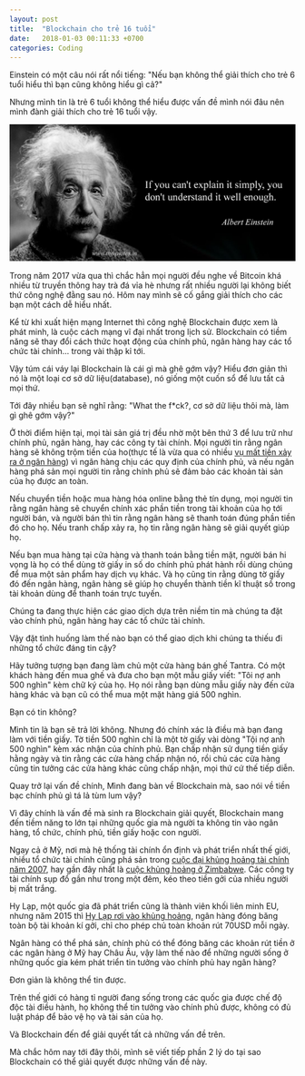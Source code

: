 ```yaml
---
layout: post
title:  "Blockchain cho trẻ 16 tuổi"
date:   2018-01-03 00:11:33 +0700
categories: Coding
---
```


Einstein có một câu nói rất nổi tiếng: "Nếu bạn không thể giải thích cho trẻ 6 tuổi hiểu thì bạn cũng không hiểu gì cả?"

Nhưng mình tin là trẻ 6 tuổi không thể hiểu được vấn đề mình nói đâu nên mình đành giải thích cho trẻ 16 tuổi vậy.

![albert-einstein](/img/Albert-Einstein-Quotes-4.jpg)

Trong năm 2017 vừa qua thì chắc hẳn mọi người đều nghe về Bitcoin khá nhiều từ truyền thông hay trà đá vỉa hè nhưng rất nhiều người lại không biết thứ công nghệ đằng sau nó. Hôm nay mình sẽ cố gắng giải thích cho các bạn một cách dễ hiểu nhất.

Kể từ khi xuất hiện mạng Internet thì công nghệ Blockchain được xem là phát minh, là cuộc cách mạng vĩ đại nhất trong lịch sử. Blockchain có tiềm năng sẽ thay đổi cách thức hoạt động của chính phủ, ngân hàng hay các tổ chức tài chính... trong vài thập kỉ tới.

Vậy túm cái váy lại Blockchain là cái gì mà ghê gớm vậy? Hiểu đơn giản thì nó là một loại cơ sở dữ liệu(database), nó giống một cuốn sổ để lưu tất cả mọi thứ.

Tới đây nhiều bạn sẽ nghĩ rằng: "What the f*ck?, cơ sở dữ liệu thôi mà, làm gì ghê gớm vậy?"

Ở thời điểm hiện tại, mọi tài sản giá trị đều nhờ một bên thứ 3 để lưu trữ như chính phủ, ngân hàng, hay các công ty tài chính. Mọi người tin rằng ngân hàng sẽ không trộm tiền của ho(thực tế là vừa qua có nhiều [vụ mất tiền xảy ra ở ngân hàng](https://kinhdoanh.vnexpress.net/tin-tuc/ebank/ngan-hang/khach-bao-mat-9-ty-dong-trong-tai-khoan-ngan-hang-3560758.html)) vì ngân hàng chịu các quy định của chính phủ, và nếu ngân hàng phá sản mọi người tin rằng chính phủ sẽ đảm bảo các khoản tài sản của họ được an toàn.

Nếu chuyển tiền hoặc mua hàng hóa online bằng thẻ tín dụng, mọi người tin rằng ngân hàng sẽ chuyển chính xác phần tiền trong tài khoản của họ tới người bán, và người bán thì tin rằng ngân hàng sẽ thanh toán đúng phần tiền đó cho họ. Nếu tranh chấp xảy ra, họ tin rằng ngân hàng sẽ giải quyết giúp họ.

Nếu bạn mua hàng tại cửa hàng và thanh toán bằng tiền mặt, người bán hi vọng là họ có thể dùng tờ giấy in số do chính phủ phát hành rồi dùng chúng để mua một sản phẩm hay dịch vụ khác. Và họ cũng tin rằng dùng tờ giấy đó đến ngân hàng, ngân hàng sẽ giúp họ chuyển thành tiền kĩ thuật số trong tài khoản dùng để thanh toán trực tuyến.

Chúng ta đang thực hiện các giao dịch dựa trên niềm tin mà chúng ta đặt vào chính phủ, ngân hàng hay các tổ chức tài chính.

Vậy đặt tình huống làm thế nào bạn có thể giao dịch khi chúng ta thiếu đi những tổ chức đáng tin cậy?

Hãy tưởng tượng bạn đang làm chủ một cửa hàng bán ghế Tantra. Có một khách hàng đến mua ghế và đưa cho bạn một mẫu giấy viết: "Tôi nợ anh 500 nghìn" kèm chữ ký của họ. Họ nói rằng bạn dùng mẫu giấy này đến cửa hàng khác và bạn cũ có thể mua một mặt hàng giá 500 nghìn.

Bạn có tin không?

Mình tin là bạn sẽ trả lời không. Nhưng đó chính xác là điều mà bạn đang làm với tiền giấy. Tờ tiền 500 nghìn chỉ là một tờ giấy vài dòng "Tội nợ anh 500 nghìn" kèm xác nhận của chính phủ. Bạn chấp nhận sử dụng tiền giấy hằng ngày và tin rằng các cửa hàng chấp nhận nó, rồi chủ các cửa hàng cũng tin tưởng các cửa hàng khác cũng chấp nhận, mọi thứ cứ thế tiếp diễn.

Quay trở lại vấn đề chính, Mình đang bàn về Blockchain mà, sao nói về tiền bạc chính phủ gì tá lả tùm lum vậy?

Vì đây chính là vấn đề mà sinh ra Blockchain giải quyết, Blockchain mang đến tiềm năng to lớn tại những quốc gia mà người ta không tin vào ngân hàng, tổ chức, chính phủ, tiền giấy hoặc con người.

Ngay cả ở Mỹ, nơi mà hệ thống tài chính ổn định và phát triển nhất thế giới, nhiều tổ chức tài chính cũng phá sản trong [cuộc đại khủng hoảng tài chính năm 2007](https://vi.wikipedia.org/wiki/Kh%E1%BB%A7ng_ho%E1%BA%A3ng_t%C3%A0i_ch%C3%ADnh_Hoa_K%E1%BB%B3_2007-2009), hay gần đây nhất là [cuộc khủng hoảng ở Zimbabwe](https://news.zing.vn/nhung-ty-phu-chet-doi-o-zimbabwe-post549340.html). Các công ty tài chính sụp đổ gần như trong một đêm, kéo theo tiền gởi của nhiều người bị mất trắng.

Hy Lạp, một quốc gia đã phát triển cũng là thành viên khối liên minh EU, nhưng năm 2015 thì [Hy Lạp rơi vào khủng hoảng](https://news.zing.vn/thu-hai-den-toi-tai-hy-lap-khong-tien-khong-hy-vong-post554277.html), ngân hàng đóng băng toàn bộ tài khoản kí gởi, chỉ cho phép chủ toàn khoản rút 70USD mỗi ngày.

Ngân hàng có thể phá sản, chính phủ có thể đóng băng các khoản rút tiền ở các ngân hàng ở Mỹ hay Châu Âu, vậy làm thế nào để những người sống ở những quốc gia kém phát triển  tin tưởng vào chính phủ hay ngân hàng?

Đơn giản là không thể tin được.

Trên thế giới có hàng tỉ người đang sống trong các quốc gia được chế độ độc tài điều hành, họ không thể tin tưởng vào chính phủ được, không có đủ luật pháp để bảo vệ họ và tài sản của họ.

Và Blockchain đến để giải quyết tất cả những vấn đề trên.

Mà chắc hôm nay tới đây thôi, mình sẽ viết tiếp phần 2 lý do tại sao Blockchain có thể giải quyết được những vấn đề này.
